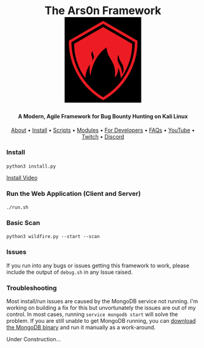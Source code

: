 <h1 align="center">
  The Ars0n Framework
  <br>
  <a href="https://www.youtube.com/@rs0n_live"><img src="static/rs0n-logo.png" width="200px" alt="Arson Logo"></a>
</h1>

<h4 align="center">A Modern, Agile Framework for Bug Bounty Hunting on Kali Linux</h4>
      
<p align="center">
  <a href="#hows">About</a> •
  <a href="#install">Install</a> •
  <a href="#scripts">Scripts</a> •
  <a href="#modules">Modules</a> •
  <a href="#for-developers">For Developers</a> •
  <a href="#faq">FAQs</a> •
  <a href="https://www.youtube.com/@rs0n_live">YouTube</a> •
  <a href="https://www.twitch.tv/rs0n_live">Twitch</a> •
  <a href="#coming-soon">Discord</a>
</p>

### Install

`python3 install.py`

[Install Video](https://www.youtube.com/watch?v=cF4xtVS7Rnc)

### Run the Web Application (Client and Server)

`./run.sh`

### Basic Scan

`python3 wildfire.py --start --scan`

### Issues

If you run into any bugs or issues getting this framework to work, please include the output of `debug.sh` in any Issue raised.

### Troubleshooting

Most install/run issues are caused by the MongoDB service not running.  I'm working on building a fix for this but unvortunately the issues are out of my control.  In most cases, running `service mongodb start` will solve the problem.  If you are still unable to get MongoDB running, you can [download the MongoDB binary](https://www.mongodb.com/try/download/community) and run it manually as a work-around.

Under Construction...

